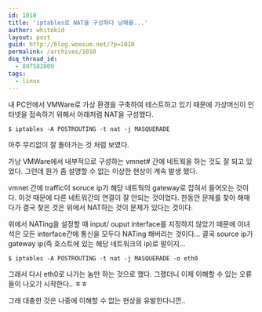 ```yaml
---
id: 1010
title: 'iptables로 NAT을 구성하다 낭패를...'
author: whitekid
layout: post
guid: http://blog.woosum.net/?p=1010
permalink: /archives/1010
dsq_thread_id:
  - 897582809
tags:
  - linux
---
```

내 PC안에서 VMWare로 가상 환경을 구축하여 테스트하고 있기 때문에 가상머신이 인터넷을 접속하기 위해서 아래처럼 NAT을 구성했다.

    $ iptables -A POSTROUTING -t nat -j MASQUERADE

아주 무리없이 잘 돌아가는 것 처럼 보였다.

가낭 VMWare에서 내부적으로 구성하는 vmnet# 간에 네트웍을 하는 것도 잘 되고 있었다. 그런데 뭔가 좀 설명할 수 없는 이상한 현상이 계속 발생 했다.

vmnet 간에 traffic이 soruce ip가 해당 네트웍의 gateway로 잡혀서 들어오는 것이다. 이것 때문에 다른 네트워간의 연결이 잘 안되는 것이었다. 한동안 문제를 찾아 해매다가 결국 찾은 것은 위에서 NAT하는 것이 문제가 있다는 것이다.

위에서 NATing을 설정할 때 input/ ouput interface를 지정하지 않았기 때문에 이녀석은 모든 interface간에 통신을 모두다 NATing 해버리는 것이다... 결국 source ip가 gateway ip(즉 호스트에 있는 해당 네트워크의 ip)로 말이지...

    $ iptables -A POSTROUTING -t nat -j MASQUERADE -o eth0

그래서 다시 eth0로 나가는 놈만 하는 것으로 했다. 그랬더니 이제 이해할 수 있는 오류들이 나오기 시작한다.. ㅎㅎ

그래 대충한 것은 나중에 이해할 수 없는 현상을 유발한다니깐..